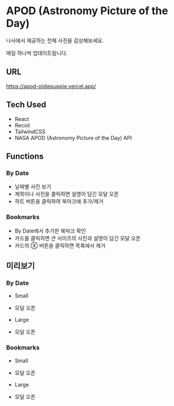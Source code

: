 # APOD (Astronomy Picture of the Day)
나사에서 제공하는 천체 사진을 감상해보세요.

매일 하나씩 업데이트됩니다.

## URL
https://apod-oldiepuppie.vercel.app/

## Tech Used
- React
- Recoil
- TailwindCSS
- NASA APOD (Astronomy Picture of the Day) API

## Functions
### By Date
  - 날짜별 사진 보기
  - 제목이나 사진을 클릭하면 설명이 담긴 모달 오픈
  - 하트 버튼을 클릭하여 북마크에 추가/제거
### Bookmarks
  - By Date에서 추가한 북마크 확인
  - 카드를 클릭하면 큰 사이즈의 사진과 설명이 담긴 모달 오픈
  - 카드의 Ⓧ 버튼을 클릭하면 목록에서 제거

## 미리보기
### By Date
- Small


- 모달 오픈


- Large


- 모달 오픈


### Bookmarks
- Small


- 모달 오픈


- Large


- 모달 오픈

